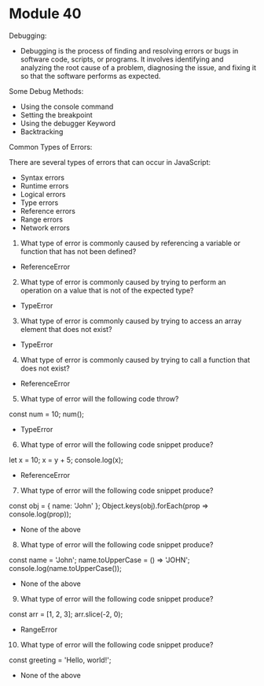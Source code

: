 # Module 40
 
 Debugging: 

 - Debugging is the process of finding and resolving errors or bugs in software code, scripts, or programs. It involves identifying and analyzing the root cause of a problem, diagnosing the issue, and fixing it so that the software performs as expected.

Some Debug Methods:

- Using the console command
- Setting the breakpoint
- Using the debugger Keyword
- Backtracking 

Common Types of Errors:

There are several types of errors that can occur in JavaScript:

- Syntax errors
- Runtime errors
- Logical errors
- Type errors
- Reference errors
- Range errors
- Network errors


<!-- Quiz -->

1. What type of error is commonly caused by referencing a variable or function that has not been defined?

- ReferenceError

2. What type of error is commonly caused by trying to perform an operation on a value that is not of the expected type?

- TypeError

3. What type of error is commonly caused by trying to access an array element that does not exist?

- TypeError

4. What type of error is commonly caused by trying to call a function that does not exist?

- ReferenceError

5. What type of error will the following code throw?

const num = 10;
num();

- TypeError

6. What type of error will the following code snippet produce?

let x = 10;
x = y + 5;
console.log(x);

- ReferenceError

7. What type of error will the following code snippet produce?

const obj = { name: 'John' };
Object.keys(obj).forEach(prop => console.log(prop));

- None of the above 

8. What type of error will the following code snippet produce?

const name = 'John';
name.toUpperCase = () => 'JOHN';
console.log(name.toUpperCase());

- None of the above

9. What type of error will the following code snippet produce?

const arr = [1, 2, 3];
arr.slice(-2, 0);

- RangeError

10. What type of error will the following code snippet produce?

const greeting = 'Hello, world!';

- None of the above